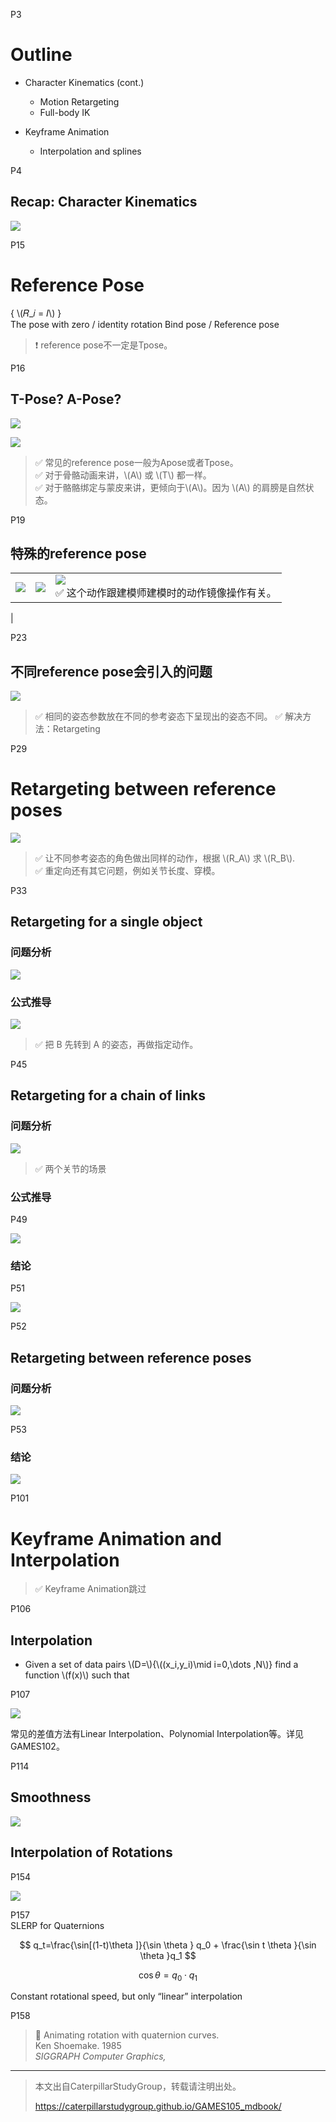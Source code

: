 P3   
# Outline

 - Character Kinematics (cont.)   
    - Motion Retargeting    
    - Full-body IK   

 - Keyframe Animation   
    - Interpolation and splines   


P4   

## Recap: Character Kinematics

![](./assets/04-01.png)  

P15   

# Reference Pose

{ \\(𝑅_𝑖 = 𝐼\\) }    
The pose with zero / identity rotation Bind pose / Reference pose  

> &#x2757; reference pose不一定是Tpose。  

P16   
## T-Pose? A-Pose?

![](./assets/04-04.png)  

![](./assets/04-05.png)  


> &#x2705; 常见的reference pose一般为Apose或者Tpose。  
> &#x2705; 对于骨骼动画来讲，\\(A\\) 或 \\(T\\) 都一样。  
> &#x2705; 对于骼骼绑定与蒙皮来讲，更倾向于\\(A\\)。因为 \\(A\\) 的肩膀是自然状态。    


P19   
## 特殊的reference pose

||||
|---|---|---|
|![](./assets/04-06.png)  | ![](./assets/04-07.png)  | ![](./assets/04-08.png) <br> &#x2705; 这个动作跟建模师建模时的动作镜像操作有关。  
 |


P23   
## 不同reference pose会引入的问题   

![](./assets/04-09.png)  

> &#x2705; 相同的姿态参数放在不同的参考姿态下呈现出的姿态不同。
> &#x2705; 解决方法：Retargeting

P29    
# **Retargeting** between reference poses

![](./assets/04-10.png)  


> &#x2705; 让不同参考姿态的角色做出同样的动作，根据 \\(R_A\\) 求 \\(R_B\\).   
> &#x2705; 重定向还有其它问题，例如关节长度、穿模。   


P33   
## Retargeting for a single object

### 问题分析

![](./assets/04-12.png)  

### 公式推导

![](./assets/04-13.png)  


> &#x2705; 把 B 先转到 A 的姿态，再做指定动作。


P45    

## Retargeting for a chain of links

### 问题分析

![](./assets/04-14.png)  

> &#x2705; 两个关节的场景   

### 公式推导

P49    

![](./assets/04-15.png)  

### 结论
P51   

![](./assets/04-16.png)  


P52   
## **Retargeting** between reference poses

### 问题分析

![](./assets/04-17.png)  


P53   
### 结论

![](./assets/04-18.png)  


P101  

# Keyframe Animation and Interpolation

> &#x2705; Keyframe Animation跳过

P106   
## Interpolation

 - Given a set of data pairs \\(D=\\){\\((x_i,y_i)\mid i=0,\dots ,N\\)} find a function \\(f(x)\\) such that    

P107   

![](./assets/04-26.png)  

常见的差值方法有Linear Interpolation、Polynomial Interpolation等。详见GAMES102。


P114   
## Smoothness

![](./assets/04-28.png)  

## Interpolation of Rotations
P154   

![](./assets/04-30.png)  


P157   
SLERP for Quaternions

$$
q_t=\frac{\sin[(1-t)\theta ]}{\sin \theta } q_0 + \frac{\sin t \theta }{\sin \theta }q_1
$$

$$
\cos \theta = q_0 \cdot q_1
$$



Constant rotational speed, but only “linear” interpolation    


P158   
> &#x1F50E; Animating rotation with quaternion curves.  
> Ken Shoemake. 1985    
*SIGGRAPH Computer Graphics,*    


---------------------------------------
> 本文出自CaterpillarStudyGroup，转载请注明出处。
>
> https://caterpillarstudygroup.github.io/GAMES105_mdbook/